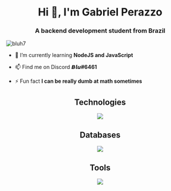 <h1 align="center">Hi 👋, I'm Gabriel Perazzo</h1>
<h3 align="center">A backend development student from Brazil</h3>

<p align="left"> <img src="https://komarev.com/ghpvc/?username=bluh7&label=Profile%20views&color=0e75b6&style=flat" alt="bluh7" /> </p>

- 🌱 I’m currently learning **NodeJS and JavaScript**

- 📫 Find me on Discord **𝘽𝙡𝙪#6461**

- ⚡ Fun fact **I can be really dumb at math sometimes**

<div align="center">
  <h2>Technologies</h2>
  <p>
    <a href="https://skillicons.dev">
      <img src="https://skillicons.dev/icons?i=python,javascript,html,nodejs,vue,express,bash,linux" />
    </a>
  </p>
  
  <h2>Databases</h2>
  <p>
    <a href="https://skillicons.dev">
      <img src="https://skillicons.dev/icons?i=mysql,mongodb" />
    </a>
  </p>
  
  <h2>Tools</h2>
  <p>
    <a href="https://skillicons.dev">
      <img src="https://skillicons.dev/icons?i=vscode,visualstudio,git,github" />
   </a>
  </p>
</div>
